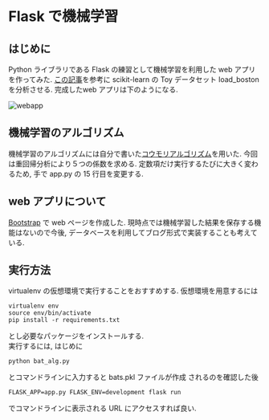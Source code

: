 # Flask で機械学習

## はじめに
Python ライブラリである Flask の練習として機械学習を利用した web アプリを作ってみた. [この記事](https://aiacademy.jp/media/?p=382)を参考に scikit-learn の Toy データセット load_boston を分析させる. 完成したweb アプリは下のようになる.

![webapp](https://user-images.githubusercontent.com/47030492/106380852-5429d900-63f8-11eb-9b31-e854ca588006.jpeg)

## 機械学習のアルゴリズム
機械学習のアルゴリズムには自分で書いた[コウモリアルゴリズム](https://github.com/ChicChi120/Evolutionary_computation_algorith)を用いた. 今回は重回帰分析により５つの係数を求める. 定数項だけ実行するたびに大きく変わるため, 手で app.py の 15 行目を変更する.

## web アプリについて
[Bootstrap](https://getbootstrap.jp/) で web ページを作成した. 現時点では機械学習した結果を保存する機能はないので今後, データベースを利用してブログ形式で実装することも考えている.

## 実行方法
virtualenv の仮想環境で実行することをおすすめする. 仮想環境を用意するには

```$
virtualenv env  
source env/bin/activate  
pip install -r requirements.txt
```

とし必要なパッケージをインストールする.  
実行するには, はじめに

```(env)$
python bat_alg.py
```

とコマンドラインに入力すると bats.pkl ファイルが作成
されるのを確認した後

```(env)$
FLASK_APP=app.py FLASK_ENV=development flask run
```
でコマンドラインに表示される URL にアクセスすれば良い.